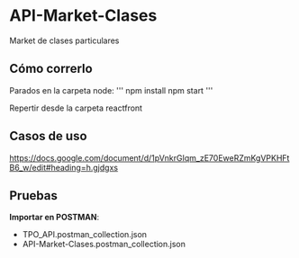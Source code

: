 # API-Market-Clases
Market de clases particulares

## Cómo correrlo

Parados en la carpeta node:
'''
npm install
npm start
'''

Repertir desde la carpeta reactfront

## Casos de uso

https://docs.google.com/document/d/1pVnkrGIqm_zE70EweRZmKgVPKHFtB6_w/edit#heading=h.gjdgxs

## Pruebas

**Importar en POSTMAN**: 
- TPO_API.postman_collection.json
- API-Market-Clases.postman_collection.json

